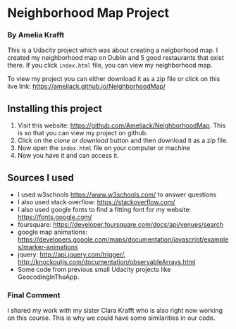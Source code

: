 # Neighborhood Map Project
### By Amelia Krafft

This is a Udacity project which was about creating a neigborhood map. I created my neighborhood map on Dublin and 5 good restaurants that exist there. If you click ```index.html``` file, you can view my neighborhood map.

To view my project you can either download it as a zip file or click on this live link:  https://ameliack.github.io/NeighborhoodMap/

## Installing this project
1. Visit this website: https://github.com/Ameliack/NeighborhoodMap. This is so that you can view my project on github.
2. Click on the *clone or download* button and then download it as a zip file.
3. Now open the ```index.html``` file on your computer or machine
4. Now you have it and can access it.

## Sources I used
* I used w3schools https://www.w3schools.com/ to answer questions
* I also used stack overflow: https://stackoverflow.com/
* I also used google fonts to find a fitting font for my website: https://fonts.google.com/
* foursquare: https://developer.foursquare.com/docs/api/venues/search
* google map animations: https://developers.google.com/maps/documentation/javascript/examples/marker-animations
* jquery: http://api.jquery.com/trigger/, http://knockoutjs.com/documentation/observableArrays.html
* Some code from previous small Udacity projects like GeocodingInTheApp.


### Final Comment
I shared my work with my sister Clara Krafft who is also right now working on this course. This is why we could have some similarities in our code.
